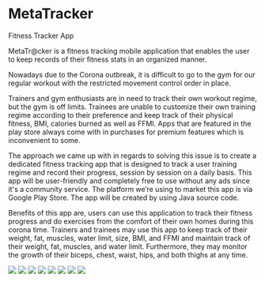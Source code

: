 # MetaTracker
Fitness Tracker App

MetaTr@cker is a fitness tracking mobile application that enables the user to keep records of their fitness stats in an organized manner. 

Nowadays due to the Corona outbreak, it is difficult to go to the gym for our regular workout with the restricted movement control order in place. 

Trainers and gym enthusiasts are in need to track their own workout regime, but the gym is off limits. Trainees are unable to customize their own training regime according to their preference and keep track of their physical fitness, BMI, calories burned as well as FFMI. Apps that are featured in the play store always come with in purchases for premium features which is inconvenient to some. 

The approach we came up with in regards to solving this issue is to create a dedicated fitness tracking app that is designed to track a user training regime and record their progress, session by session on a daily basis. This app will be user-friendly and completely free to use without any ads since it's a community service. The platform we’re using to market this app is via Google Play Store. The app will be created by using Java source code. 

Benefits of this app are, users can use this application to track their fitness progress and do exercises from the comfort of their own homes during this corona time. Trainers and trainees may use this app to keep track of their weight, fat, muscles, water limit, size, BMI, and FFMI and maintain track of their weight, fat, muscles, and water limit. Furthermore, they may monitor the growth of their biceps, chest, waist, hips, and both thighs at any time. 

![](ui/1.png)
![](ui/2.png)
![](ui/3.png)
![](ui/4.png)
![](ui/5.png)
![](ui/6.png)
![](ui/7.png)
![](ui/9.png)
